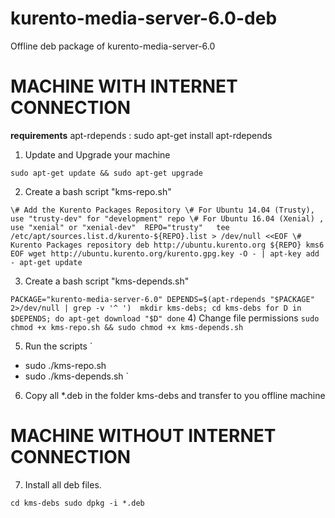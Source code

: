 # kurento-media-server-6.0-deb
Offline deb package of kurento-media-server-6.0

# MACHINE WITH INTERNET CONNECTION

**requirements**
apt-rdepends : sudo apt-get install apt-rdepends

1) Update and Upgrade your machine

`sudo apt-get update && sudo apt-get upgrade`

2) Create a bash script "kms-repo.sh" 

`
\# Add the Kurento Packages Repository
\# For Ubuntu 14.04 (Trusty), use "trusty-dev" for "development" repo
\# For Ubuntu 16.04 (Xenial) , use "xenial" or "xenial-dev" 
REPO="trusty"  
tee /etc/apt/sources.list.d/kurento-${REPO}.list > /dev/null <<EOF
\# Kurento Packages repository
deb http://ubuntu.kurento.org ${REPO} kms6
EOF
wget http://ubuntu.kurento.org/kurento.gpg.key -O - | apt-key add -
apt-get update
`

3) Create a bash script "kms-depends.sh"

`
PACKAGE="kurento-media-server-6.0"
DEPENDS=$(apt-rdepends "$PACKAGE" 2>/dev/null | grep -v '^ ') 
mkdir kms-debs; cd kms-debs
for D in $DEPENDS; do
  apt-get download "$D"
done
`
4) Change file permissions
`sudo chmod +x kms-repo.sh && sudo chmod +x kms-depends.sh`

5) Run the scripts
`
- sudo ./kms-repo.sh
- sudo ./kms-depends.sh
`

6) Copy all \*.deb in the folder kms-debs and transfer to you offline machine

# MACHINE WITHOUT INTERNET CONNECTION

7) Install all deb files.

`cd kms-debs
sudo dpkg -i *.deb
`
